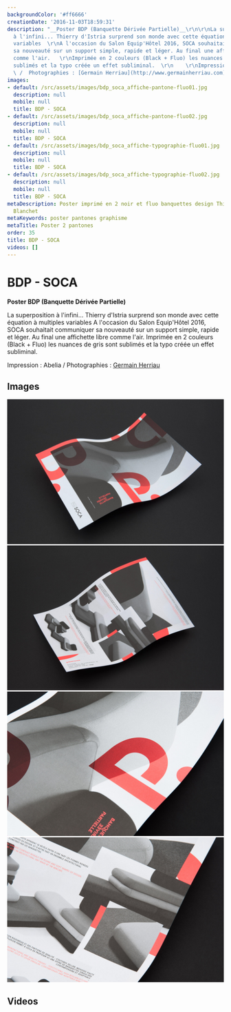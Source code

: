 ```yaml
---
backgroundColor: '#ff6666'
creationDate: '2016-11-03T18:59:31'
description: "__Poster BDP (Banquette Dérivée Partielle)__\r\n\r\nLa superposition
  à l'infini... Thierry d'Istria surprend son monde avec cette équation à multiples
  variables  \r\nA l'occasion du Salon Equip'Hôtel 2016, SOCA souhaitait communiquer
  sa nouveauté sur un support simple, rapide et léger. Au final une affichette libre
  comme l'air.   \r\nImprimée en 2 couleurs (Black + Fluo) les nuances de gris sont
  sublimés et la typo créée un effet subliminal.  \r\n    \r\nImpression : Abelia
  \ /  Photographies : [Germain Herriau](http://www.germainherriau.com)"
images:
- default: /src/assets/images/bdp_soca_affiche-pantone-fluo01.jpg
  description: null
  mobile: null
  title: BDP - SOCA
- default: /src/assets/images/bdp_soca_affiche-pantone-fluo02.jpg
  description: null
  mobile: null
  title: BDP - SOCA
- default: /src/assets/images/bdp_soca_affiche-typographie-fluo01.jpg
  description: null
  mobile: null
  title: BDP - SOCA
- default: /src/assets/images/bdp_soca_affiche-typographie-fluo02.jpg
  description: null
  mobile: null
  title: BDP - SOCA
metaDescription: Poster imprimé en 2 noir et fluo banquettes design Thierry d'Istria
  Blanchet
metaKeywords: poster pantones graphisme
metaTitle: Poster 2 pantones
order: 35
title: BDP - SOCA
videos: []
---
```


# BDP - SOCA

__Poster BDP (Banquette Dérivée Partielle)__

La superposition à l'infini... Thierry d'Istria surprend son monde avec cette équation à multiples variables
A l'occasion du Salon Equip'Hôtel 2016, SOCA souhaitait communiquer sa nouveauté sur un support simple, rapide et léger. Au final une affichette libre comme l'air.
Imprimée en 2 couleurs (Black + Fluo) les nuances de gris sont sublimés et la typo créée un effet subliminal.

Impression : Abelia  /  Photographies : [Germain Herriau](http://www.germainherriau.com)

## Images

![BDP - SOCA](/src/assets/images/bdp_soca_affiche-pantone-fluo01.jpg)
![BDP - SOCA](/src/assets/images/bdp_soca_affiche-pantone-fluo02.jpg)
![BDP - SOCA](/src/assets/images/bdp_soca_affiche-typographie-fluo01.jpg)
![BDP - SOCA](/src/assets/images/bdp_soca_affiche-typographie-fluo02.jpg)

## Videos

